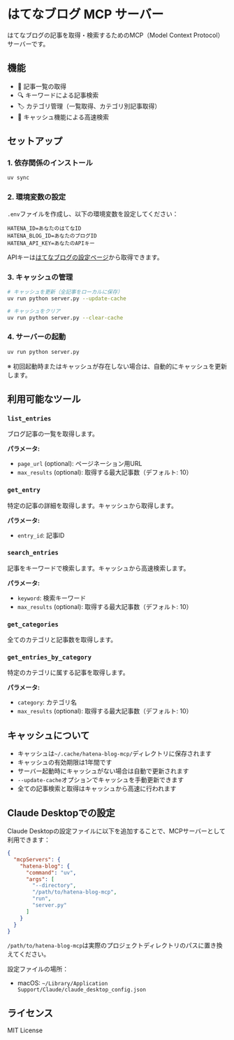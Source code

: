# はてなブログ MCP サーバー

はてなブログの記事を取得・検索するためのMCP（Model Context Protocol）サーバーです。

## 機能

- 📝 記事一覧の取得
- 🔍 キーワードによる記事検索
- 🏷️ カテゴリ管理（一覧取得、カテゴリ別記事取得）
- 💾 キャッシュ機能による高速検索

## セットアップ

### 1. 依存関係のインストール

```bash
uv sync
```

### 2. 環境変数の設定

`.env`ファイルを作成し、以下の環境変数を設定してください：

```env
HATENA_ID=あなたのはてなID
HATENA_BLOG_ID=あなたのブログID
HATENA_API_KEY=あなたのAPIキー
```

APIキーは[はてなブログの設定ページ](https://blog.hatena.ne.jp/)から取得できます。

### 3. キャッシュの管理

```bash
# キャッシュを更新（全記事をローカルに保存）
uv run python server.py --update-cache

# キャッシュをクリア
uv run python server.py --clear-cache
```

### 4. サーバーの起動

```bash
uv run python server.py
```

※ 初回起動時またはキャッシュが存在しない場合は、自動的にキャッシュを更新します。

## 利用可能なツール

### `list_entries`
ブログ記事の一覧を取得します。

**パラメータ:**
- `page_url` (optional): ページネーション用URL
- `max_results` (optional): 取得する最大記事数（デフォルト: 10）

### `get_entry`
特定の記事の詳細を取得します。キャッシュから取得します。

**パラメータ:**
- `entry_id`: 記事ID

### `search_entries`
記事をキーワードで検索します。キャッシュから高速検索します。

**パラメータ:**
- `keyword`: 検索キーワード
- `max_results` (optional): 取得する最大記事数（デフォルト: 10）

### `get_categories`
全てのカテゴリと記事数を取得します。

### `get_entries_by_category`
特定のカテゴリに属する記事を取得します。

**パラメータ:**
- `category`: カテゴリ名
- `max_results` (optional): 取得する最大記事数（デフォルト: 10）


## キャッシュについて

- キャッシュは`~/.cache/hatena-blog-mcp/`ディレクトリに保存されます
- キャッシュの有効期限は1年間です
- サーバー起動時にキャッシュがない場合は自動で更新されます
- `--update-cache`オプションでキャッシュを手動更新できます
- 全ての記事検索と取得はキャッシュから高速に行われます

## Claude Desktopでの設定

Claude Desktopの設定ファイルに以下を追加することで、MCPサーバーとして利用できます：

```json
{
  "mcpServers": {
    "hatena-blog": {
      "command": "uv",
      "args": [
        "--directory",
        "/path/to/hatena-blog-mcp",
        "run",
        "server.py"
      ]
    }
  }
}
```

`/path/to/hatena-blog-mcp`は実際のプロジェクトディレクトリのパスに置き換えてください。

設定ファイルの場所：
- macOS: `~/Library/Application Support/Claude/claude_desktop_config.json`

## ライセンス

MIT License
